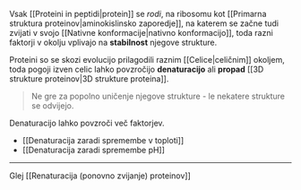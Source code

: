 Vsak [[Proteini in peptidi|protein]] se *rodi*, na ribosomu kot [[Primarna struktura proteinov|aminokislinsko zaporedje]], na katerem se začne tudi zvijati v svojo [[Nativne konformacije|nativno konformacijo]], toda razni faktorji v okolju vplivajo na **stabilnost** njegove strukture.

Proteini so se skozi evolucijo prilagodili raznim [[Celice|celičnim]] okoljem, toda pogoji izven celic lahko povzročijo **denaturacijo** ali **propad** [[3D strukture proteinov|3D strukture proteina]]. 

>Ne gre za popolno uničenje njegove strukture - le nekatere strukture se odvijejo.

Denaturacijo lahko povzroči več faktorjev.
- [[Denaturacija zaradi spremembe v toploti]]
- [[Denaturacija zaradi spremembe pH]]

---

Glej [[Renaturacija (ponovno zvijanje) proteinov]]